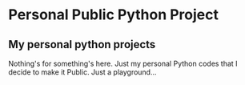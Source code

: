 # Personal Public Python Project

## My personal python projects

Nothing's for something's here. Just my personal Python codes that I decide to make it Public. Just a playground...


